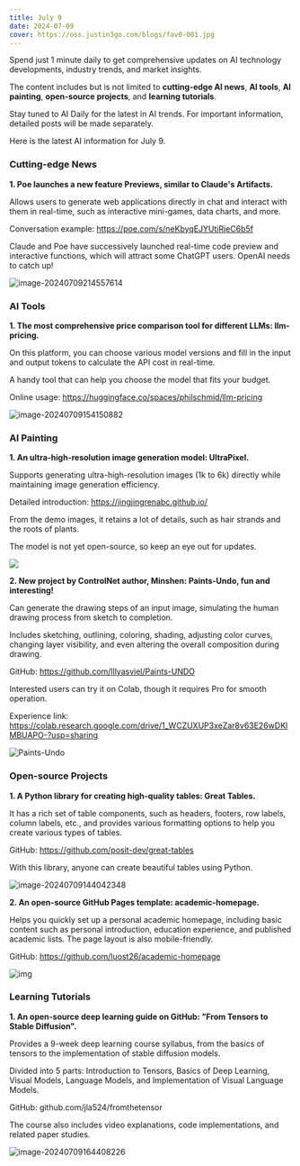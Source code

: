 ```yaml
---
title: July 9
date: 2024-07-09
cover: https://oss.justin3go.com/blogs/fav0-001.jpg
---
```


Spend just 1 minute daily to get comprehensive updates on AI technology developments, industry trends, and market insights.

The content includes but is not limited to **cutting-edge AI news**, **AI tools**, **AI painting**, **open-source projects**, and **learning tutorials**.

Stay tuned to AI Daily for the latest in AI trends. For important information, detailed posts will be made separately.

Here is the latest AI information for July 9.

### Cutting-edge News

**1. Poe launches a new feature Previews, similar to Claude's Artifacts.**

Allows users to generate web applications directly in chat and interact with them in real-time, such as interactive mini-games, data charts, and more.

Conversation example: https://poe.com/s/neKbyqEJYUtiRjeC6b5f

Claude and Poe have successively launched real-time code preview and interactive functions, which will attract some ChatGPT users. OpenAI needs to catch up!

![image-20240709214557614](https://p.ipic.vip/gidv7n.png)

### AI Tools

**1. The most comprehensive price comparison tool for different LLMs: llm-pricing.**

On this platform, you can choose various model versions and fill in the input and output tokens to calculate the API cost in real-time.

A handy tool that can help you choose the model that fits your budget.

Online usage: https://huggingface.co/spaces/philschmid/llm-pricing

![image-20240709154150882](https://p.ipic.vip/dp2jh1.png)

### AI Painting

**1. An ultra-high-resolution image generation model: UltraPixel.**

Supports generating ultra-high-resolution images (1k to 6k) directly while maintaining image generation efficiency.

Detailed introduction: https://jingjingrenabc.github.io/

From the demo images, it retains a lot of details, such as hair strands and the roots of plants.

The model is not yet open-source, so keep an eye out for updates.

![ ](https://jingjingrenabc.github.io/ultrapixel/images/pick_761.jpg)

**2. New project by ControlNet author, Minshen: Paints-Undo, fun and interesting!**

Can generate the drawing steps of an input image, simulating the human drawing process from sketch to completion.

Includes sketching, outlining, coloring, shading, adjusting color curves, changing layer visibility, and even altering the overall composition during drawing.

GitHub: https://github.com/lllyasviel/Paints-UNDO

Interested users can try it on Colab, though it requires Pro for smooth operation.

Experience link: https://colab.research.google.com/drive/1_WCZUXUP3xeZar8v63E26wDKlMBUAPO-?usp=sharing

![Paints-Undo](https://p.ipic.vip/zk8mhe.gif)

### Open-source Projects

**1. A Python library for creating high-quality tables: Great Tables.**

It has a rich set of table components, such as headers, footers, row labels, column labels, etc., and provides various formatting options to help you create various types of tables.

GitHub: https://github.com/posit-dev/great-tables

With this library, anyone can create beautiful tables using Python.

![image-20240709144042348](https://p.ipic.vip/6tp3k6.png)

**2. An open-source GitHub Pages template: academic-homepage.**

Helps you quickly set up a personal academic homepage, including basic content such as personal introduction, education experience, and published academic lists. The page layout is also mobile-friendly.

GitHub: https://github.com/luost26/academic-homepage

![img](https://github.com/luost26/academic-homepage/raw/main/assets/images/etc/preview_home.png)

### Learning Tutorials

**1. An open-source deep learning guide on GitHub: "From Tensors to Stable Diffusion".**

Provides a 9-week deep learning course syllabus, from the basics of tensors to the implementation of stable diffusion models.

Divided into 5 parts: Introduction to Tensors, Basics of Deep Learning, Visual Models, Language Models, and Implementation of Visual Language Models.

GitHub: github.com/jla524/fromthetensor

The course also includes video explanations, code implementations, and related paper studies.

![image-20240709164408226](https://p.ipic.vip/7rvw4d.png)
